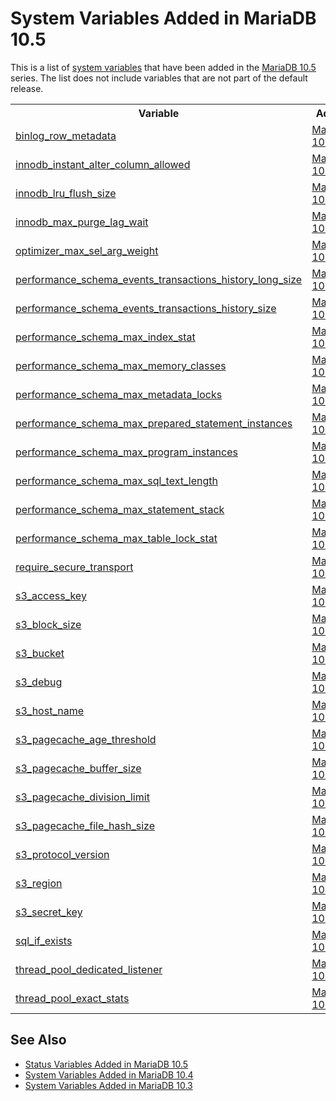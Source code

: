 # System Variables Added in MariaDB 10.5

This is a list of [system variables](/replication/optimization-and-tuning/system-variables/server-system-variables/) that have been added in the [MariaDB 10.5](/kb/en/what-is-mariadb-105/) series. The list does not include variables that are not part of the default release.

<table><tbody><tr><th>Variable</th><th>Added</th></tr>
<tr><td><a href="/kb/en/replication-and-binary-log-system-variables/#binlog_row_metadata">binlog_row_metadata</a></td><td><a href="/kb/en/mariadb-1050-release-notes/">MariaDB 10.5.0</a></td></tr>
<tr><td><a href="/kb/en/innodb-system-variables/#innodb_instant_alter_column_allowed">innodb_instant_alter_column_allowed</a></td><td><a href="/kb/en/mariadb-1053-release-notes/">MariaDB 10.5.3</a></td></tr>
<tr><td><a href="/kb/en/innodb-system-variables/#innodb_lru_flush_size">innodb_lru_flush_size</a></td><td><a href="/kb/en/mariadb-1057-release-notes/">MariaDB 10.5.7</a></td></tr>
<tr><td><a href="/kb/en/innodb-system-variables/#innodb_max_purge_lag_wait">innodb_max_purge_lag_wait</a></td><td><a href="/kb/en/mariadb-1057-release-notes/">MariaDB 10.5.7</a></td></tr>
<tr><td><a href="/kb/en/server-system-variables/#optimizer_max_sel_arg_weight">optimizer_max_sel_arg_weight</a></td><td><a href="/kb/en/mariadb-1059-release-notes/">MariaDB 10.5.9</a></td></tr>
<tr><td><a href="/kb/en/performance-schema-system-variables/#performance_schema_events_transactions_history_long_size">performance_schema_events_transactions_history_long_size</a></td><td><a href="/kb/en/mariadb-1052-release-notes/">MariaDB 10.5.2</a></td></tr>
<tr><td><a href="/kb/en/performance-schema-system-variables/#performance_schema_events_transactions_history_size">performance_schema_events_transactions_history_size</a></td><td><a href="/kb/en/mariadb-1052-release-notes/">MariaDB 10.5.2</a></td></tr>
<tr><td><a href="/kb/en/performance-schema-system-variables/#performance_schema_max_index_stat">performance_schema_max_index_stat</a></td><td><a href="/kb/en/mariadb-1052-release-notes/">MariaDB 10.5.2</a></td></tr>
<tr><td><a href="/kb/en/performance-schema-system-variables/#performance_schema_max_memory_classes">performance_schema_max_memory_classes</a></td><td><a href="/kb/en/mariadb-1052-release-notes/">MariaDB 10.5.2</a></td></tr>
<tr><td><a href="/kb/en/performance-schema-system-variables/#performance_schema_max_metadata_locks">performance_schema_max_metadata_locks</a></td><td><a href="/kb/en/mariadb-1052-release-notes/">MariaDB 10.5.2</a></td></tr>
<tr><td><a href="/kb/en/performance-schema-system-variables/#performance_schema_max_prepared_statement_instances">performance_schema_max_prepared_statement_instances</a></td><td><a href="/kb/en/mariadb-1052-release-notes/">MariaDB 10.5.2</a></td></tr>
<tr><td><a href="/kb/en/performance-schema-system-variables/#performance_schema_max_program_instances">performance_schema_max_program_instances</a></td><td><a href="/kb/en/mariadb-1052-release-notes/">MariaDB 10.5.2</a></td></tr>
<tr><td><a href="/kb/en/performance-schema-system-variables/#performance_schema_max_sql_text_length">performance_schema_max_sql_text_length</a></td><td><a href="/kb/en/mariadb-1052-release-notes/">MariaDB 10.5.2</a></td></tr>
<tr><td><a href="/kb/en/performance-schema-system-variables/#performance_schema_max_statement_stack">performance_schema_max_statement_stack</a></td><td><a href="/kb/en/mariadb-1052-release-notes/">MariaDB 10.5.2</a></td></tr>
<tr><td><a href="/kb/en/performance-schema-system-variables/#performance_schema_max_table_lock_stat">performance_schema_max_table_lock_stat</a></td><td><a href="/kb/en/mariadb-1052-release-notes/">MariaDB 10.5.2</a></td></tr>
<tr><td><a href="/kb/en/server-system-variables/#require_secure_transport">require_secure_transport</a></td><td><a href="/kb/en/mariadb-1052-release-notes/">MariaDB 10.5.2</a></td></tr>
<tr><td><a href="/kb/en/s3-storage-engine-system-variables/#s3_access_key">s3_access_key</a></td><td><a href="/kb/en/what-is-mariadb-105/">MariaDB 10.5</a></td></tr>
<tr><td><a href="/kb/en/s3-storage-engine-system-variables/#s3_block_size">s3_block_size</a></td><td><a href="/kb/en/what-is-mariadb-105/">MariaDB 10.5</a></td></tr>
<tr><td><a href="/kb/en/s3-storage-engine-system-variables/#s3_bucket">s3_bucket</a></td><td><a href="/kb/en/what-is-mariadb-105/">MariaDB 10.5</a></td></tr>
<tr><td><a href="/kb/en/s3-storage-engine-system-variables/#s3_debug">s3_debug</a></td><td><a href="/kb/en/what-is-mariadb-105/">MariaDB 10.5</a></td></tr>
<tr><td><a href="/kb/en/s3-storage-engine-system-variables/#s3_host_name">s3_host_name</a></td><td><a href="/kb/en/what-is-mariadb-105/">MariaDB 10.5</a></td></tr>
<tr><td><a href="/kb/en/s3-storage-engine-system-variables/#s3_pagecache_age_threshold">s3_pagecache_age_threshold</a></td><td><a href="/kb/en/what-is-mariadb-105/">MariaDB 10.5</a></td></tr>
<tr><td><a href="/kb/en/s3-storage-engine-system-variables/#s3_pagecache_buffer_size">s3_pagecache_buffer_size</a></td><td><a href="/kb/en/what-is-mariadb-105/">MariaDB 10.5</a></td></tr>
<tr><td><a href="/kb/en/s3-storage-engine-system-variables/#s3_pagecache_division_limit">s3_pagecache_division_limit</a></td><td><a href="/kb/en/what-is-mariadb-105/">MariaDB 10.5</a></td></tr>
<tr><td><a href="/kb/en/s3-storage-engine-system-variables/#s3_pagecache_file_hash_size">s3_pagecache_file_hash_size</a></td><td><a href="/kb/en/what-is-mariadb-105/">MariaDB 10.5</a></td></tr>
<tr><td><a href="/kb/en/s3-storage-engine-system-variables/#s3_protocol_version">s3_protocol_version</a></td><td><a href="/kb/en/what-is-mariadb-105/">MariaDB 10.5</a></td></tr>
<tr><td><a href="/kb/en/s3-storage-engine-system-variables/#s3_region">s3_region</a></td><td><a href="/kb/en/what-is-mariadb-105/">MariaDB 10.5</a></td></tr>
<tr><td><a href="/kb/en/s3-storage-engine-system-variables/#s3_secret_key">s3_secret_key</a></td><td><a href="/kb/en/what-is-mariadb-105/">MariaDB 10.5</a></td></tr>
<tr><td><a href="/kb/en/server-system-variables/#sql_if_exists">sql_if_exists</a></td><td><a href="/kb/en/mariadb-1052-release-notes/">MariaDB 10.5.2</a></td></tr>
<tr><td><a href="/kb/en/thread-pool-system-status-variables/#thread_pool_dedicated_listener">thread_pool_dedicated_listener</a></td><td><a href="/kb/en/mariadb-1050-release-notes/">MariaDB 10.5.0</a></td></tr>
<tr><td><a href="/kb/en/thread-pool-system-status-variables/#thread_pool_exact_stats">thread_pool_exact_stats</a></td><td><a href="/kb/en/mariadb-1050-release-notes/">MariaDB 10.5.0</a></td></tr>
</tbody></table>

## See Also

- [Status Variables Added in MariaDB 10.5](/replication/optimization-and-tuning/system-variables/system-and-status-variables-added-by-major-release/status-variables-added-in-mariadb-105/)
- [System Variables Added in MariaDB 10.4](/replication/optimization-and-tuning/system-variables/system-and-status-variables-added-by-major-release/system-variables-added-in-mariadb-104/)
- [System Variables Added in MariaDB 10.3](/replication/optimization-and-tuning/system-variables/system-and-status-variables-added-by-major-release/system-variables-added-in-mariadb-103/)